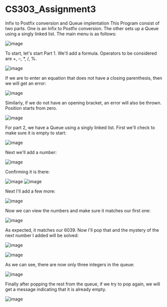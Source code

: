 # CS303_Assignment3
Infix to Postfix conversion and Queue implentation
This Program consist of two parts. One is an Infix to Postfix conversion. The other sets up a Queue using a singly linked list.
The main menu is as follows:

![image](https://user-images.githubusercontent.com/55415231/232656279-10dda6b5-33e5-4fb4-9af4-a7e6cf1bae6b.png)

To start, let's start Part 1. We'll add a formula. Operators to be considered are +, –, *, /, %.

![image](https://user-images.githubusercontent.com/55415231/232656623-4853f250-2feb-4627-b74e-4ae435536649.png)

If we are to enter an equation that does not have a closing parenthesis, then we will get an error:

![image](https://user-images.githubusercontent.com/55415231/232658278-1f38062e-11e5-4511-a134-c3dc3d725d64.png)

Similarly, if we do not have an opening bracket, an error will also be thrown. Position starts from zero.

![image](https://user-images.githubusercontent.com/55415231/232658485-76785661-f14b-4d81-b3a1-fab056438c39.png)

For part 2, we have a Queue using a singly linked list. First we'll check to make sure it is empty to start:

![image](https://user-images.githubusercontent.com/55415231/232656805-e3a459bd-7bed-4783-a855-15cc009a7d23.png)

Next we'll add a number:

![image](https://user-images.githubusercontent.com/55415231/232656902-3093096d-3a83-4feb-a78e-4d9af814213a.png)

Confirming it is there:

![image](https://user-images.githubusercontent.com/55415231/232656947-566e1cd9-f6aa-4945-96b1-80735f83e3bd.png)
![image](https://user-images.githubusercontent.com/55415231/232656991-cbd743e1-ae22-43d2-b1d3-8929a253c86d.png)

Next I'll add a few more:

![image](https://user-images.githubusercontent.com/55415231/232657182-280fb217-bf4a-484b-aec8-25bfa8f80b68.png)

Now we can view the numbers and make sure it matches our first one:

![image](https://user-images.githubusercontent.com/55415231/232657463-283721f8-77a7-4e31-a657-48ad2419bc7f.png)

As expected, it matches our 6039. Now I'll pop that and the mystery of the next number I added will be solved:

![image](https://user-images.githubusercontent.com/55415231/232657602-482cd458-520f-4517-adad-d84b24e51ce0.png)

![image](https://user-images.githubusercontent.com/55415231/232657653-078335dc-8ad5-4b45-942b-345853edbcb1.png)

As we can see, there are now only three integers in the queue:

![image](https://user-images.githubusercontent.com/55415231/232657922-cd6acffd-f21c-4d1b-a9bc-d0f3dce06e59.png)

Finally after popping the rest from the queue, if we try to pop again, we will get a message indicating that it is already empty.

![image](https://user-images.githubusercontent.com/55415231/232658097-73bf4929-b316-4e72-8e69-4991b6bffc3b.png)
